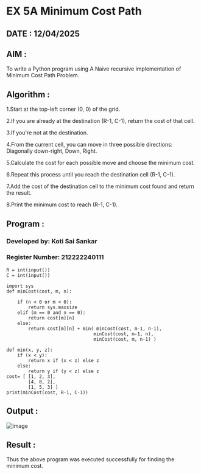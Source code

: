 # EX 5A Minimum Cost Path

## DATE : 12/04/2025

## AIM :

To write a Python program using A Naive recursive implementation of Minimum Cost Path Problem.

## Algorithm :

1.Start at the top-left corner (0, 0) of the grid.

2.If you are already at the destination (R-1, C-1), return the cost of that cell.

3.If you're not at the destination.

4.From the current cell, you can move in three possible directions: Diagonally down-right, Down, Right.

5.Calculate the cost for each possible move and choose the minimum cost.

6.Repeat this process until you reach the destination cell (R-1, C-1).

7.Add the cost of the destination cell to the minimum cost found and return the result.   

8.Print the minimum cost to reach (R-1, C-1).

## Program :

### Developed by: Koti Sai Sankar
### Register Number: 212222240111

```
R = int(input())
C = int(input())

import sys
def minCost(cost, m, n):
    
    if (n < 0 or m < 0):
        return sys.maxsize
    elif (m == 0 and n == 0):
        return cost[m][n]
    else:
        return cost[m][n] + min( minCost(cost, m-1, n-1),
                                minCost(cost, m-1, n),
                                minCost(cost, m, n-1) )
                                
def min(x, y, z):
    if (x < y):
        return x if (x < z) else z
    else:
        return y if (y < z) else z
cost= [ [1, 2, 3],
        [4, 8, 2],
        [1, 5, 3] ]
print(minCost(cost, R-1, C-1))
```

## Output :

![image](https://github.com/user-attachments/assets/b8633456-65bf-43bd-b68d-dbd55aabd46c)


## Result :

Thus the above program was executed successfully for finding the minimum cost.
